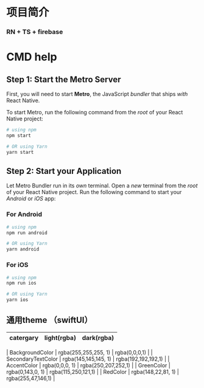 
# 项目简介
### RN + TS + firebase





# CMD help
## Step 1: Start the Metro Server

First, you will need to start **Metro**, the JavaScript _bundler_ that ships _with_ React Native.

To start Metro, run the following command from the _root_ of your React Native project:

```bash
# using npm
npm start

# OR using Yarn
yarn start
```

## Step 2: Start your Application

Let Metro Bundler run in its _own_ terminal. Open a _new_ terminal from the _root_ of your React Native project. Run the following command to start your _Android_ or _iOS_ app:

### For Android

```bash
# using npm
npm run android

# OR using Yarn
yarn android
```

### For iOS

```bash
# using npm
npm run ios

# OR using Yarn
yarn ios
```


## 通用theme （swiftUI）

| catergary  | light(rgba) | dark(rgba) |
| ---------  | ----------- | ---------- |

| BackgroundColor | rgba(255,255,255, 1) |  rgba(0,0,0,1) |
| SecondaryTextColor | rgba(145,145,145, 1) |  rgba(192,192,192,1) |
| AccentColor | rgba(0,0,0, 1) |  rgba(250,207,252,1) |
| GreenColor | rgba(0,143,0, 1) |  rgba(115,250,121,1) |
| RedColor | rgba(148,22,81, 1) |  rgba(255,47,146,1) |